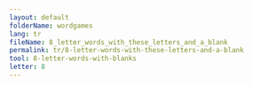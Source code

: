 ```yaml
---
layout: default
folderName: wordgames
lang: tr
fileName: 8_letter_words_with_these_letters_and_a_blank
permalink: tr/8-letter-words-with-these-letters-and-a-blank
tool: 8-letter-words-with-blanks
letter: 8
---
```

